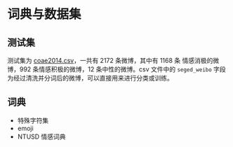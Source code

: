 # 词典与数据集
## 测试集

测试集为 [coae2014.csv](coae2014.csv)，一共有 2172 条微博，其中有 1168 条 情感消极的微博，992 条情感积极的微博，12 条中性的微博。csv 文件中的 `seged_weibo` 字段为经过清洗并分词后的微博，可以直接用来进行分类或训练。

## 词典

* 特殊字符集
* emoji
* NTUSD 情感词典